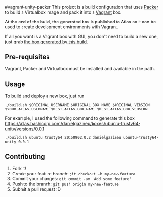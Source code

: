 #vagrant-unity-packer
This project is a build configuration that uses [Packer](https://www.packer.io) to build a Virtualbox image and pack it into a [Vagrant](https://www.vagrantup.com/) box.

At the end of the build, the generated box is published to Atlas so it can be used to create development environments with Vagrant. 

If all you want is a Vagrant box with GUI, you don't need to build a new one, just grab [the box generated by this build](https://atlas.hashicorp.com/danielgazineu/boxes/ubuntu-trusty64-unity).

## Pre-requisites
Vagrant, Packer and Virtualbox must be installed and available in the path.

## Usage

To build and deploy a new box, just run
```
./build.sh $ORIGINAL_USERNAME $ORIGINAL_BOX_NAME $ORIGINAL_VERSION $YOUR_ATLAS_USERNAME $DEST_ATLAS_BOX_NAME $DEST_ATLAS_BOX_VERSION
```
For example, I used the following command to generate this box https://atlas.hashicorp.com/danielgazineu/boxes/ubuntu-trusty64-unity/versions/0.0.1
```
./build.sh ubuntu trusty64 20150902.0.2 danielgazineu ubuntu-trusty64-unity 0.0.1
```


## Contributing
1. Fork it!
2. Create your feature branch: `git checkout -b my-new-feature`
3. Commit your changes: `git commit -am 'Add some feature'`
4. Push to the branch: `git push origin my-new-feature`
5. Submit a pull request :D
